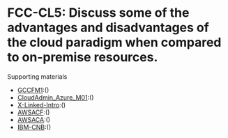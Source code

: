 # FCC-CL5: Discuss some of the advantages and disadvantages of the cloud paradigm when compared to on-premise resources. 

Supporting materials

* [GCCFM1]():()
* [CloudAdmin_Azure_M01]():()
* [X-Linked-Intro]():()
* [AWSACF]():()
* [AWSACA]():()
* [IBM-CNB]():()

																			
